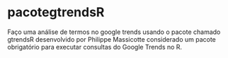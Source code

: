 # pacotegtrendsR
Faço uma análise de termos no google trends usando o pacote chamado  gtrendsR desenvolvido por Philippe Massicotte  considerado um pacote obrigatório para executar consultas do Google Trends no R.
